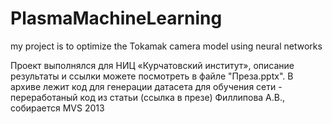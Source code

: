 # PlasmaMachineLearning
my project is to optimize the Tokamak camera model using neural networks

Проект выполнялся для НИЦ «Курчатовский институт», описание результаты и ссылки можете посмотреть в файле "Преза.pptx". В архиве лежит код для генерации датасета для обучения сети - переработаный код из статьи (ссылка в презе) Филлипова А.В., собирается MVS 2013
